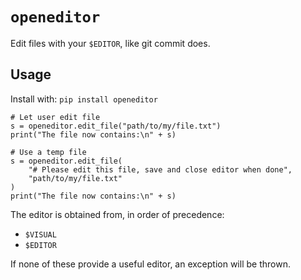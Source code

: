 # `openeditor`
Edit files with your `$EDITOR`, like git commit does.

## Usage
Install with: `pip install openeditor`

```
# Let user edit file
s = openeditor.edit_file("path/to/my/file.txt")
print("The file now contains:\n" + s)

# Use a temp file
s = openeditor.edit_file(
    "# Please edit this file, save and close editor when done", 
    "path/to/my/file.txt"
)
print("The file now contains:\n" + s) 
```

The editor is obtained from, in order of precedence:

* `$VISUAL`
* `$EDITOR`

If none of these provide a useful editor, an exception will be thrown.
